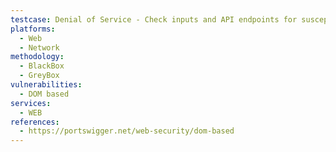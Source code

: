 ```yaml
---
testcase: Denial of Service - Check inputs and API endpoints for susceptibility to flooding, recursion, or resource exhaustion via large or malformed payloads. Web (HTTP/HTTPS) service
platforms: 
  - Web
  - Network
methodology: 
  - BlackBox
  - GreyBox
vulnerabilities:
  - DOM based
services:
  - WEB
references:
  - https://portswigger.net/web-security/dom-based
---
```

